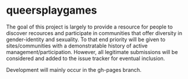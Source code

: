 queersplaygames
===============

The goal of this project is largely to provide a resource for people to discover recources and participate in communities that offer diversity in gender-identity and sexuality. To that end priority will be given to sites/communities with a demonstratable history of active management/participation. However, all legitimate submissions will be considered and added to the issue tracker for eventual inclusion.

Development will mainly occur in the gh-pages branch.
